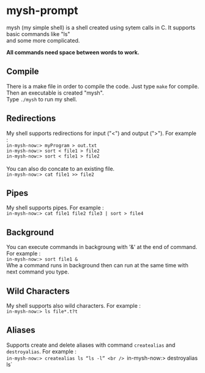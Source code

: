 # mysh-prompt

mysh (my simple shell) is a shell created using sytem calls in C. It supports basic commands like "ls" <br />
and some more complicated. <br />

**All commands need space between words to work.**

## Compile
There is a make file in order to compile the code. Just type `make` for compile. Then an executable is created "mysh". <br />
Type `./mysh` to run my shell. 

## Redirections
My shell supports redirections for input ("<") and output (">"). For example : <br />
`in-mysh-now:> myProgram > out.txt`<br />
`in-mysh-now:> sort < file1 > file2` <br />
`in-mysh-now:> sort < file1 > file2` <br />
<br />
You can also do concate to an existing file. <br />
`in-mysh-now:> cat file1 >> file2`

## Pipes
My shell supports pipes. For example : <br />
`in-mysh-now:> cat file1 file2 file3 | sort > file4`

## Background
You can execute commands in backgroung with '&' at the end of command. For example : <br />
`in-mysh-now:> sort file1 &` <br />
Whe a command runs in background then can run at the same time with next command you type.

## Wild Characters
My shell supports also wild characters. For example : <br />
`in-mysh-now:> ls file*.t?t`

## Aliases
Supports create and delete aliases with command `createalias` and `destroyalias`. For example : <br />
`in-mysh-now:> createalias ls “ls -l” <br />
`in-mysh-now:> destroyalias ls`




